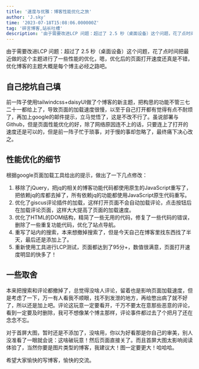 ```yaml
---
title: '速度与优雅：博客性能优化之旅'
author: 'J.sky'
time: '2023-07-18T15:08:06.000000Z'
tag: '碎言博客,站长吐槽'
description: '由于需要改进LCP 问题：超过了 2.5 秒（桌面设备）这个问题，花了点时间把最近做的这个主题进行了一些性能的优化，嗯，优化后的页面打开速度还真是不错，优化博客的主题，大概是每个博主必经之路吧。'
---
```


由于需要改进LCP 问题：超过了 2.5 秒（桌面设备）这个问题，花了点时间把最近做的这个主题进行了一些性能的优化，嗯，优化后的页面打开速度还真是不错，优化博客的主题大概是每个博主必经之路吧。

## 自己挖坑自己填

前一阵子使用tailwindcss+daisyUI做了个博客的新主题，把构思的功能不管三七二十一都给上了，导致页面的加载速度很慢，以至于自己打开都有觉得有点不耐烦了，再加上google的邮件提示，立马觉悟了，这是不改不行了。虽说部署与Github，但是页面性能优化的好，除了网络原因连不上的话，只要连上了打开的速度还是可以的，但是前一阵子忙于琐事，对于慢的事却忽略了，最终痛下决心改之。

## 性能优化的细节

根据google页面加载工具给出的提示，做出了一下几点修改：

1. 移除了jQuery，把jq的相关的博客功能代码都使用原生的JavaScript重写了，把依赖jq的库都去掉了，所有依赖jq的功能都使用JavaScript原生代码重写。
2. 优化了giscus评论插件的加载，这样打开页面不会自动加载评论，点击按钮后在加载评论页面，这样大大提高了页面的加载速度。
3. 优化了HTML的DOM结构，精简了一些无用的代码，修复了一些代码的错误，删除了一些重复功能代码，优化了站点导航。
4. 重写了站内的搜索，本来想撤掉搜索了，但是今天自己在博客里找东西找了半天，最后还是添加上了。
5. 重新使用工具进行LCP测试，页面都达到了95分+，数值很满意，页面打开速度明显的快多了！

## 一些取舍

本来把搜索和评论都撤掉了，总觉得没啥人评论，留着也是影响页面加载速度，但是考虑了一下，万一有人看我不顺眼，找不到发泄的地方，再给憋出病了就不好了，所以还是加上吧。评论这玩意一定要看开，千万不要太在意那些恶意的评论，看到一定要及时删除，我可不想像某个博主那样，评论事件都过去了个把月了还在念念不忘。

对于首屏大图，暂时还是不添加了，没啥用，你以为好看那是你自己的审美，别人没准看了一眼就会说：这啥破玩意！然后页面直接关了。而且首屏大图太影响阅读体验了，当然你要是图片类型的博客，我建议大！图一定要更大！哈哈哈。

希望大家愉快的写博客，愉快的交流。